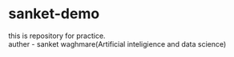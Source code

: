 # sanket-demo
this is repository for practice.
<br>
auther - sanket waghmare(Artificial inteligience and data science)
